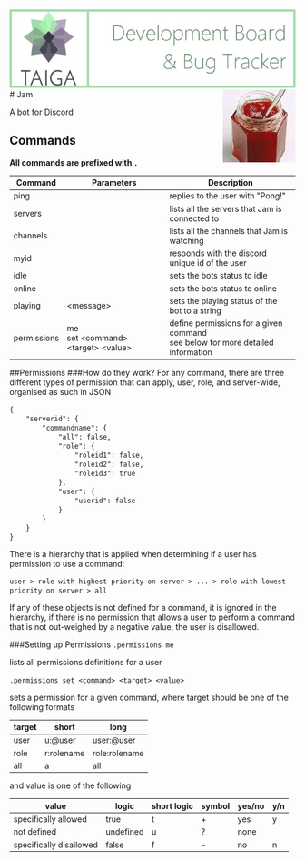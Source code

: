 <img align="justified" src="taiga.jpg"/>
# Jam<img align="right" src="avatar.jpg"/>

A bot for Discord

## Commands
**All commands are prefixed with `.`**

Command|Parameters|Description
---|---|---
ping||replies to the user with "Pong!"
servers||lists all the servers that Jam is connected to
channels||lists all the channels that Jam is watching
myid||responds with the discord unique id of the user
idle||sets the bots status to idle
online||sets the bots status to online
playing|\<message\>|sets the playing status of the bot to a string
permissions|me<br />set \<command\> \<target\> \<value\>|define permissions for a given command<br />see below for more detailed information

##Permissions
###How do they work?
For any command, there are three different types of permission that can apply, user, role, and server-wide, organised as such in JSON
```
{
	"serverid": {
		"commandname": {
			"all": false,
			"role": {
				"roleid1": false,
				"roleid2": false,
				"roleid3": true
			},
			"user": {
				"userid": false
			}
		}
	}
}
```
There is a hierarchy that is applied when determining if a user has permission to use a command:
```
user > role with highest priority on server > ... > role with lowest priority on server > all
```
If any of these objects is not defined for a command, it is ignored in the hierarchy, if there is no permission that allows a user to perform a command that is not out-weighed by a negative value, the user is disallowed.

###Setting up Permissions
`.permissions me`

lists all permissions definitions for a user

`.permissions set <command> <target> <value>`

sets a permission for a given command, where target should be one of the following formats

target|short|long
---|---|---
user|u:@user|user:@user
role|r:rolename|role:rolename
all|a|all

and value is one of the following

value|logic|short logic|symbol|yes/no|y/n
---|---|---|---|---|---
specifically allowed|true|t|+|yes|y
not defined|undefined|u|?|none|
specifically disallowed|false|f|-|no|n
